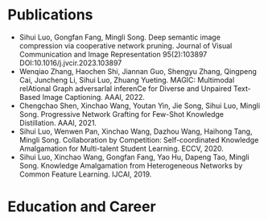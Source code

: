 # Publications
- Sihui Luo, Gongfan Fang, Mingli Song. Deep semantic image compression via cooperative network pruning. Journal of Visual Communication and Image Representation 95(2):103897
DOI:10.1016/j.jvcir.2023.103897
- Wenqiao Zhang, Haochen Shi, Jiannan Guo, Shengyu Zhang, Qingpeng Cai, Juncheng Li, Sihui Luo, Zhuang Yueting. MAGIC: Multimodal relAtional Graph adversarIal inferenCe for Diverse and Unpaired Text-Based Image Captioning. AAAI, 2022.
- Chengchao Shen, Xinchao Wang, Youtan Yin, Jie Song, Sihui Luo, Mingli Song. Progressive Network Grafting for Few-Shot Knowledge Distillation. AAAI, 2021.
- Sihui Luo, Wenwen Pan, Xinchao Wang, Dazhou Wang, Haihong Tang, Mingli Song. Collaboration by Competition: Self-coordinated Knowledge Amalgamation for Multi-talent Student Learning. ECCV, 2020.
- Sihui Luo, Xinchao Wang, Gongfan Fang, Yao Hu, Dapeng Tao, Mingli Song. Knowledge Amalgamation from Heterogeneous Networks by Common Feature Learning. IJCAI, 2019.

# Education and Career

